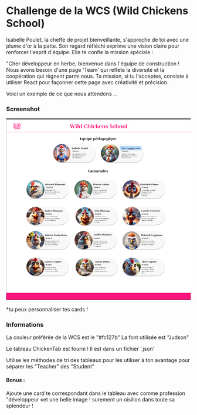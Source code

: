 # Challenge de la WCS (Wild Chickens School)

Isabelle Poulet, la cheffe de projet bienveillante, s'approche de toi avec une plume d'or à la patte. Son regard réfléchi exprime une vision claire pour renforcer l'esprit d'équipe. Elle te confie la mission spéciale :

"Cher développeur en herbe, bienvenue dans l'équipe de construction ! Nous avons besoin d'une page 'Team' qui reflète la diversité et la coopération qui règnent parmi nous. Ta mission, si tu l'acceptes, consiste à utiliser React pour façonner cette page avec créativité et précision.

Voici un exemple de ce que nous attendons ...

### Screenshot

![](./ScreenWCS.png)

\*tu peux personnaliser tes cards !

### Informations

La couleur préférée de la WCS est le "#fc127b"
La font utilisée est "Judson"

Le tableau ChickenTab est fourni ! Il est dans un fichier '.json'

Utilise les méthodes de tri des tableaux pour les utiliser à ton avantage pour séparer les "Teacher" des "Student"

#### Bonus :

Ajoute une card te correspondant dans le tableau avec comme profession "développeur «et une belle image ! surement un oisillon dans toute sa splendeur !

